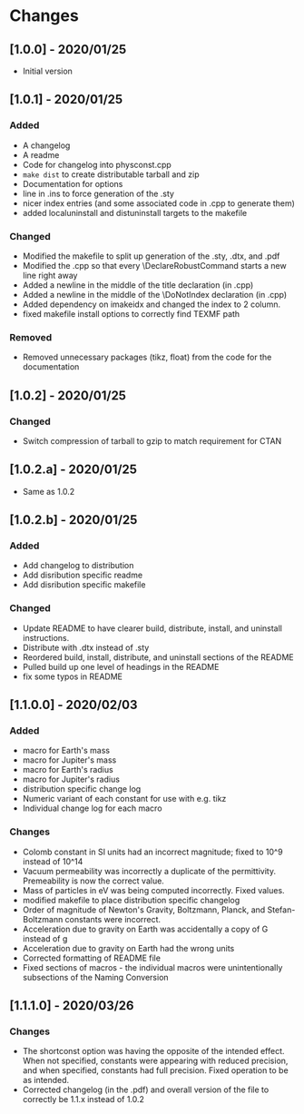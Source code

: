 # Changes
## [1.0.0] - 2020/01/25
- Initial version
## [1.0.1] - 2020/01/25
### Added
- A changelog
- A readme
- Code for changelog into physconst.cpp
- `make dist` to create distributable tarball and zip
- Documentation for options
- line in .ins to force generation of the .sty
- nicer index entries (and some associated code in .cpp to generate them)
- added localuninstall and distuninstall targets to the makefile
### Changed
- Modified the makefile to split up generation of the .sty, .dtx, and .pdf
- Modified the .cpp so that every \DeclareRobustCommand starts a new line right 
away
- Added a newline in the middle of the title declaration (in .cpp)
- Added a newline in the middle of the \DoNotIndex declaration (in .cpp)
- Added dependency on imakeidx and changed the index to 2 column.
- fixed makefile install options to correctly find TEXMF path
### Removed
- Removed unnecessary packages (tikz, float) from the code for the documentation
## [1.0.2] - 2020/01/25
### Changed
- Switch compression of tarball to gzip to match requirement for CTAN
## [1.0.2.a] - 2020/01/25
- Same as 1.0.2
## [1.0.2.b] - 2020/01/25
### Added
- Add changelog to distribution
- Add disribution specific readme
- Add disribution specific makefile
### Changed
- Update README to have clearer build, distribute, install, and uninstall 
instructions.
- Distribute with .dtx instead of .sty
- Reordered build, install, distribute, and uninstall sections of the README
- Pulled build up one level of headings in the README
- fix some typos in README
## [1.1.0.0] - 2020/02/03
### Added
- macro for Earth's mass
- macro for Jupiter's mass
- macro for Earth's radius
- macro for Jupiter's radius
- distribution specific change log
- Numeric variant of each constant for use with e.g. tikz
- Individual change log for each macro
### Changes
- Colomb constant in SI units had an incorrect magnitude; fixed to 10^9 instead 
of 10^14
- Vacuum permeability was incorrectly a duplicate of the permittivity.
Premeability is now the correct value.
- Mass of particles in eV was being computed incorrectly. Fixed values.
- modified makefile to place distribution specific changelog 
- Order of magnitude of Newton's Gravity, Boltzmann, Planck, and 
Stefan-Boltzmann constants were incorrect.
- Acceleration due to gravity on Earth was accidentally a copy of G instead of g
- Acceleration due to gravity on Earth had the wrong units
- Corrected formatting of README file
- Fixed sections of macros - the individual macros were unintentionally
subsections of the Naming Conversion
## [1.1.1.0] - 2020/03/26
### Changes
- The shortconst option was having the opposite of the intended effect. When
not specified, constants were appearing with reduced precision, and when 
specified, constants had full precision. Fixed operation to be as intended.
- Corrected changelog (in the .pdf) and overall version of the file to 
correctly be 1.1.x instead of 1.0.2
